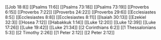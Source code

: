 [[Job 18:8]]
[[Psalms 11:6]]
[[Psalms 73:18]]
[[Psalms 73:19]]
[[Proverbs 6:15]]
[[Proverbs 7:22]]
[[Proverbs 24:22]]
[[Proverbs 29:6]]
[[Ecclesiastes 8:5]]
[[Ecclesiastes 8:8]]
[[Ecclesiastes 8:11]]
[[Isaiah 30:13]]
[[Ezekiel 32:3]]
[[Hosea 7:12]]
[[Habakkuk 1:14]]
[[Luke 12:20]]
[[Luke 12:39]]
[[Luke 17:26]]
[[Luke 19:42]]
[[Luke 21:34]]
[[2 Corinthians 6:2]]
[[1 Thessalonians 5:3]]
[[2 Timothy 2:26]]
[[1 Peter 2:12]]
[[2 Peter 2:12]]
